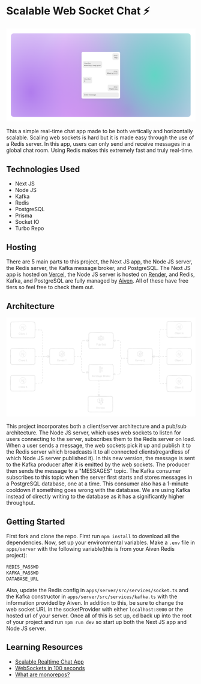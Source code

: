 # Scalable Web Socket Chat ⚡

![hero](https://github.com/anav5704/scalable-chat/blob/main/docs/scalable-chat.png)

This a simple real-time chat app made to be both vertically and horizontally scalable. Scaling web sockets is hard but it is made easy through the use of a Redis server. In this app, users can only send and receive messages in a global chat room. Using Redis makes this extremely fast and truly real-time.

## Technologies Used
- Next JS
- Node JS
- Kafka
- Redis 
- PostgreSQL
- Prisma
- Socket IO
- Turbo Repo

## Hosting
There are 5 main parts to this project, the Next JS app, the Node JS server, the Redis server, the Kafka message broker, and PostgreSQL. The Next JS app is hosted on [Vercel](https://vercel.com/dashboard), the Node JS server is hosted on [Render](https://render.com/), and Redis, Kafka, and PostgreSQL  are fully managed by [Aiven](https://aiven.io/redis). All of these have free tiers so feel free to check them out.

## Architecture

![architecture](https://github.com/anav5704/scalable-chat/blob/main/docs/architecture.png)
 
This project incorporates both a client/server architecture and a pub/sub architecture. The Node JS server, which uses web sockets to listen for users connecting to the server, subscribes them to the Redis server on load. When a user sends a message, the web sockets pick it up and publish it to the Redis server which broadcasts it to all connected clients(regardless of which Node JS server published it).
In this new version, the message is sent to the Kafka producer after it is emitted by the web sockets. The producer then sends the message to a "MESSAGES" topic. The Kafka consumer subscribes to this topic when the server first starts and stores messages in a PostgreSQL database, one at a time. This consumer also has a 1-minute cooldown if something goes wrong with the database. We are using Kafka instead of directly writing to the database as it has a significantly higher throughput.

## Getting Started
First fork and clone the repo. First run ```npm install``` to download all the dependencies. Now, set up your environmental variables. Make a ```.env``` file in ```apps/server``` with the following variable(this is from your Aiven Redis project):

```
REDIS_PASSWD 
KAFKA_PASSWD 
DATABASE_URL 
```
Also, update the Redis config in ```apps/server/src/services/socket.ts``` and the Kafka constructor in ```apps/server/src/services/kafka.ts``` with the information provided by Aiven. In addition to this, be sure to change the web socket URL in the socketProvider with either ```localhost:8000``` or the hosted url of your server. Once all of this is set up, cd back up  into the root of your project and run ```npm run dev``` so start up both the Next JS app and Node JS server.

## Learning Resources
- [Scalable Realtime Chat App](https://www.youtube.com/watch?v=CQQc8QyIGl0)
- [WebSockets in 100 seconds](https://www.youtube.com/watch?v=1BfCnjr_Vjg)
- [What are monorepos?](https://www.youtube.com/watch?v=9iU_IE6vnJ8)
